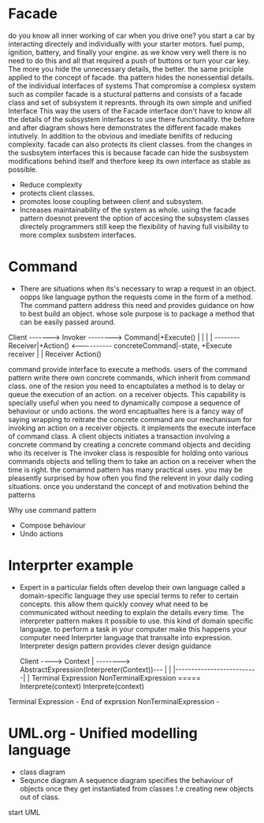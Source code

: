 # Facade
do you know all inner working of car when you drive one?
you start a car by interacting directely and individually with
your starter motors. fuel pump, ignition, battery, and finally
your engine. as we know very well there is no need to do this
and all that required a push of buttons or turn your car key.
The more you hide the unnecessary details, the better. the
same priciple applied to the concept of facade. tha pattern hides
the nonessential details. of the individual interfaces of systems
That compromise a complesx system such as compiler facade is a stuctural
patterns and consists of a facade class and set of subsystem it
represnts. through its own simple and unified Interface This way the
users of the Facade interface don't have to know all the details
of the subsystem interfaces to use there functionality. the before and
after diagram shows here demonstrates the different facade makes 
intutively. In addition to the obvious and imediate benifits of
reducing complexity. facade can also protects its client classes.
from the changes in the susbsytem interfaces this is because
facade can hide the susbsystem modifications behind itself and therfore
keep its own interface as stable as possible.

- Reduce complexity
- protects client classes.
- promotes loose coupling between client and subsystem.
- Increases maintainability of the system as whole. using the facade pattern doesnot
prevent the option of accesing the subsystem classes directely programmers still keep
the flexibility of having full visibility to more complex susbstem interfaces.

# Command
- There are situations when its's necessary to wrap a request in an object.
oopps like language python the requests come in the form of a method.
The command pattern address this need and provides guidance on how to best
build an object. whose sole purpose is to package a method that can be easily
passed around.

Client -------> Invoker --------> Command|+Execute()
|                                            |
|                                            |
-------- Receiver|+Action() <---------- concreteCommand|-state, +Execute
                              receiver              |
                                                    |
                                                    Receiver Action()

command provide interface to execute a methods. users of the command pattern write there own concrete commands, which inherit from command class. one of the resion you need to encaptulates a method is to delay or queue the execution of an action. on a receiver objects.
This capability is specially useful when you need to dynamically compose a sequence
of behaviour or undo actions. the word encaptualtes here is a fancy way of saying
wrapping to reitrate the concrete command are our mechanisum for invoking an action
on a receiver objects. it implements the execute interface of command class. A client
objects initiates a transaction involving a concrete command by creating a concrete
command objects and deciding who its receiver is The invoker class is resposible
for holding onto various commands objects and telling them to take an action
on a receiver when the time is right. the comamnd pattern has many practical 
uses. you may be pleasently surprised by how often you find the relevent
in your daily coding situations. once you understand the concept of 
and motivation behind the patterns

Why use command pattern
- Compose behaviour
- Undo actions

# Interprter example
- Expert in a particular fields often develop their own language called
  a domain-specific language they use special terms to refer to certain
  concepts. this allow them quickly convey what need to be communicated
  without needing to explain the details every time. 
  The interpreter pattern makes it possible to use. this kind of domain specific
  language. to perform a task in your computer make this happens your computer need
  Interprter language that transalte into expression.
  Interpreter design pattern provides clever design guidance

  Client ----> Context
      |
      --------> AbstractExpression(Interpreter(Context))---
                    |                                     |
        |--------------------------|                      |
    Terminal Expression         NonTerminalExpression =====
    Interprete(context)          Interprete(context)

 Terminal Expression  - End of exprssion
 NonTerminalExpression - 

 # UML.org - Unified modelling language
 - class diagram
 - Sequnce diagram
 A sequence diagram specifies the behaviour of objects once they get
 instantiated from classes !.e creating new objects out of class.

 start UML